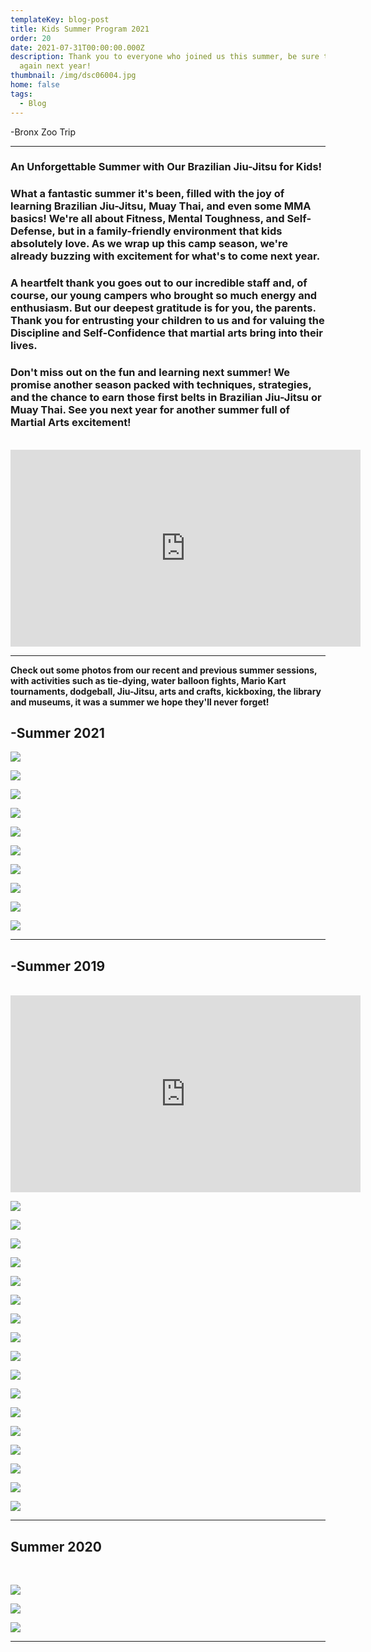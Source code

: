 ```yaml
---
templateKey: blog-post
title: Kids Summer Program 2021
order: 20
date: 2021-07-31T00:00:00.000Z
description: Thank you to everyone who joined us this summer, be sure to join us
  again next year!
thumbnail: /img/dsc06004.jpg
home: false
tags:
  - Blog
---
```

\-Bronx Zoo Trip

- - -

### **An Unforgettable Summer with Our Brazilian Jiu-Jitsu for Kids!**

### **What a fantastic summer it's been, filled with the joy of learning Brazilian Jiu-Jitsu, Muay Thai, and even some MMA basics! We're all about Fitness, Mental Toughness, and Self-Defense, but in a family-friendly environment that kids absolutely love. As we wrap up this camp season, we're already buzzing with excitement for what's to come next year.**

### **A heartfelt thank you goes out to our incredible staff and, of course, our young campers who brought so much energy and enthusiasm. But our deepest gratitude is for you, the parents. Thank you for entrusting your children to us and for valuing the Discipline and Self-Confidence that martial arts bring into their lives.**

### **Don't miss out on the fun and learning next summer! We promise another season packed with techniques, strategies, and the chance to earn those first belts in Brazilian Jiu-Jitsu or Muay Thai. See you next year for another summer full of Martial Arts excitement!**

<br>

<iframe width="560" height="315" src="https://www.youtube.com/embed/due_uL4FLCI" title="YouTube video player" frameborder="0" allow="accelerometer; autoplay; clipboard-write; encrypted-media; gyroscope; picture-in-picture" allowfullscreen></iframe>

- - -

**Check out some photos from our recent and previous summer sessions, with activities such as tie-dying, water balloon fights, Mario Kart tournaments, dodgeball, Jiu-Jitsu, arts and crafts, kickboxing, the library and museums, it was a summer we hope they'll never forget!**

## **\-Summer 2021**

![](/img/dsc06004.jpg)

![](/img/img_7372.jpg)

![](/img/dsc05645.jpg)

![](/img/img_7142.jpg)

![](/img/dsc05880.jpg)

![](/img/img_7376.jpg)

![](/img/dsc05652.jpg)

![](/img/dsc05963.jpg)

![](/img/dsc05628.jpg)

![](/img/dsc05336.jpg)

- - -

## **\-Summer 2019**

<br>

<iframe width="560" height="315" src="https://www.youtube.com/embed/Q7Vyr-vlrq4" title="YouTube video player" frameborder="0" allow="accelerometer; autoplay; clipboard-write; encrypted-media; gyroscope; picture-in-picture" allowfullscreen></iframe>

![](/img/dsc03545.jpg)

![](/img/img_7284.jpg)

![](/img/6.jpg)

![](/img/11.jpg)

![](/img/5.jpg)

![](/img/img_7332.jpg)

![](/img/img_7412.jpg)

![](/img/10.jpg)

![](/img/dsc03249.jpg)

![](/img/7.jpg)

![](/img/dsc03300-1-.jpg)

![](/img/13.jpg)

![](/img/img_7331.jpg)

![](/img/4.jpg)

![](/img/img_7395.jpg)

![](/img/9.jpg)

![](/img/dsc03295-1-.jpg)

- - -

## **Summer 2020**

<br>

![](/img/img_1831.jpg)

![](/img/videocapture_20200818-191038.jpg)

![](/img/img_1861.jpg)

- - -